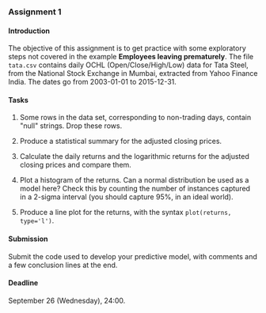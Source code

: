 ### Assignment 1

#### Introduction

The objective of this assignment is to get practice with some exploratory steps not covered in the example **Employees leaving prematurely**. The file `tata.csv` contains daily OCHL (Open/Close/High/Low) data for Tata Steel, from the National Stock Exchange in Mumbai, extracted from Yahoo Finance India. The dates go from 2003-01-01 to 2015-12-31.

#### Tasks

1. Some rows in the data set, corresponding to non-trading days, contain "null" strings. Drop these rows.

2. Produce a statistical summary for the adjusted closing prices.

3. Calculate the daily returns and the logarithmic returns for the adjusted closing prices and compare them.

4. Plot a histogram of the returns. Can a normal distribution be used as a model here? Check this by counting the number of instances captured in a 2-sigma interval (you should capture 95%, in an ideal world).

5. Produce a line plot for the returns, with the syntax `plot(returns, type='l')`.  

#### Submission

Submit the code used to develop your predictive model, with comments and a few conclusion lines at the end.

#### Deadline

September 26 (Wednesday), 24:00.
